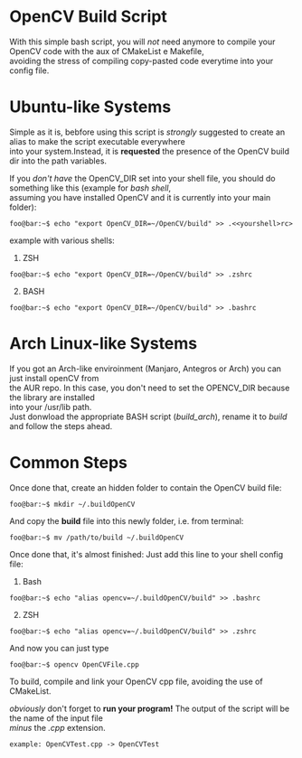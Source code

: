 # OpenCV Build Script
With this simple bash script, you will *not* need anymore to compile your OpenCV code with the aux of CMakeList e Makefile,<br>
avoiding the stress of compiling copy-pasted code everytime into your config file.

# Ubuntu-like Systems
Simple as it is, bebfore using this script is *strongly* suggested to create an alias to make the script executable everywhere<br>
into your system.Instead, it is <b>requested</b> the presence of the OpenCV build dir into the path variables.<br>

If you *don't have* the OpenCV_DIR set into your shell file, you should do something like this (example for *bash shell*, <br>
assuming you have installed OpenCV and it is currently into your main folder): <br>

```console
foo@bar:~$ echo "export OpenCV_DIR=~/OpenCV/build" >> .<<yourshell>rc>
```
example with various shells:

1. ZSH
```console
foo@bar:~$ echo "export OpenCV_DIR=~/OpenCV/build" >> .zshrc
```
2. BASH
```console
foo@bar:~$ echo "export OpenCV_DIR=~/OpenCV/build" >> .bashrc
```

# Arch Linux-like Systems
If you got an Arch-like enviroinment (Manjaro, Antegros or Arch) you can just install openCV from<br>
the AUR repo. In this case, you don't need to set the OPENCV_DIR because the library are installed<br>
into your /usr/lib path.<br>
Just donwload the appropriate BASH script (*build_arch*), rename it to *build* and follow the steps ahead.<br>

# Common Steps

Once done that, create an hidden folder to contain the OpenCV build file: <br>

```console
foo@bar:~$ mkdir ~/.buildOpenCV
```

And copy the <b>build</b> file into this newly folder, i.e. from terminal:

```console
foo@bar:~$ mv /path/to/build ~/.buildOpenCV
```

Once done that, it's almost finished: Just add this line to your shell config file: <br>

1. Bash
```console
foo@bar:~$ echo "alias opencv=~/.buildOpenCV/build" >> .bashrc
```
2. ZSH
```console
foo@bar:~$ echo "alias opencv=~/.buildOpenCV/build" >> .zshrc
```

And now you can just type<br>

```console
foo@bar:~$ opencv OpenCVFile.cpp 
```

To build, compile and link your OpenCV cpp file, avoiding the use of CMakeList. <br>

*obviously* don't forget to <b>run your program!</b> The output of the script will be the name of the input file<br>
 *minus* the *.cpp* extension.
 
 ```console
example: OpenCVTest.cpp -> OpenCVTest
```
  


